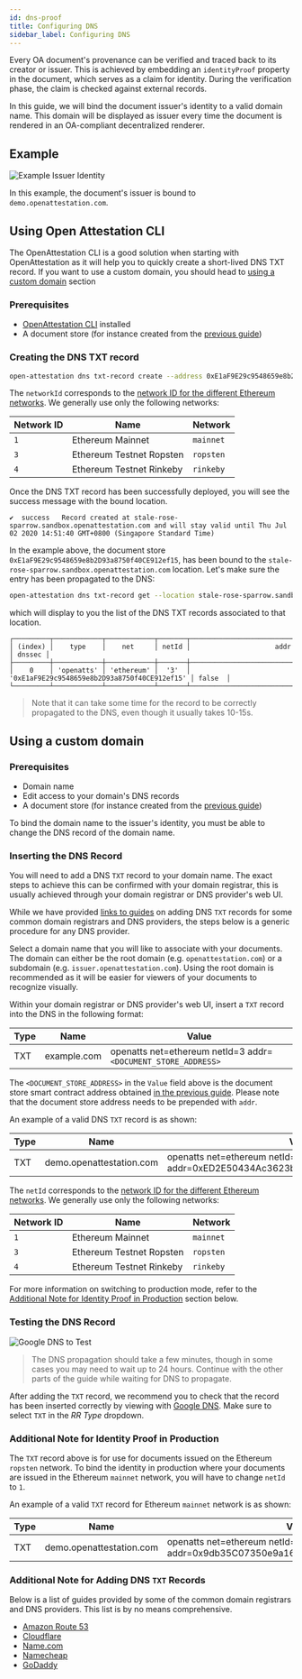 ```yaml
---
id: dns-proof
title: Configuring DNS
sidebar_label: Configuring DNS
---
```


Every OA document's provenance can be verified and traced back to its creator or issuer. This is achieved by embedding an `identityProof` property in the document, which serves as a claim for identity. During the verification phase, the claim is checked against external records.

In this guide, we will bind the document issuer's identity to a valid domain name. This domain will be displayed as issuer every time the document is rendered in an OA-compliant decentralized renderer.

## Example

![Example Issuer Identity](/docs/verifiable-document/dns-proof/example.png)

In this example, the document's issuer is bound to `demo.openattestation.com`.

## Using Open Attestation CLI

The OpenAttestation CLI is a good solution when starting with OpenAttestation as it will help you to quickly create a short-lived DNS TXT record. If you want to use a custom domain, you should head to [using a custom domain](#using-a-custom-domain) section

### Prerequisites

- [OpenAttestation CLI](../../component/open-attestation-cli) installed
- A document store (for instance created from the [previous guide](./document-store))

### Creating the DNS TXT record

```bash
open-attestation dns txt-record create --address 0xE1aF9E29c9548659e8b2D93a8750f40CE912ef15 --networkId 3
```

The `networkId` corresponds to the [network ID for the different Ethereum networks](https://chainid.network/). We generally use only the following networks:

| Network ID | Name                     | Network   |
| ---------- | ------------------------ | --------- |
| `1`        | Ethereum Mainnet         | `mainnet` |
| `3`        | Ethereum Testnet Ropsten | `ropsten` |
| `4`        | Ethereum Testnet Rinkeby | `rinkeby` |

Once the DNS TXT record has been successfully deployed, you will see the success message with the bound location.

```text
✔  success   Record created at stale-rose-sparrow.sandbox.openattestation.com and will stay valid until Thu Jul 02 2020 14:51:40 GMT+0800 (Singapore Standard Time)
```

In the example above, the document store `0xE1aF9E29c9548659e8b2D93a8750f40CE912ef15`, has been bound to the `stale-rose-sparrow.sandbox.openattestation.com` location. Let's make sure the entry has been propagated to the DNS:

```bash
open-attestation dns txt-record get --location stale-rose-sparrow.sandbox.openattestation.com
```

which will display to you the list of the DNS TXT records associated to that location.

```text
┌─────────┬────────────┬────────────┬───────┬──────────────────────────────────────────────┬────────┐
│ (index) │    type    │    net     │ netId │                     addr                     │ dnssec │
├─────────┼────────────┼────────────┼───────┼──────────────────────────────────────────────┼────────┤
│    0    │ 'openatts' │ 'ethereum' │  '3'  │ '0xE1aF9E29c9548659e8b2D93a8750f40CE912ef15' │ false  │
└─────────┴────────────┴────────────┴───────┴──────────────────────────────────────────────┴────────┘
```

> Note that it can take some time for the record to be correctly propagated to the DNS, even though it usually takes 10-15s.

## Using a custom domain

### Prerequisites

- Domain name
- Edit access to your domain's DNS records
- A document store (for instance created from the [previous guide](./document-store))

To bind the domain name to the issuer's identity, you must be able to change the DNS record of the domain name.

### Inserting the DNS Record

You will need to add a DNS `TXT` record to your domain name. The exact steps to achieve this can be confirmed with your domain registrar, this is usually achieved through your domain registrar or DNS provider's web UI.

While we have provided [links to guides](#additional-note-for-adding-dns-txt-records) on adding DNS `TXT` records for some common domain registrars and DNS providers, the steps below is a generic procedure for any DNS provider.

Select a domain name that you will like to associate with your documents. The domain can either be the root domain (e.g. `openattestation.com`) or a subdomain (e.g. `issuer.openattestation.com`). Using the root domain is recommended as it will be easier for viewers of your documents to recognize visually.

Within your domain registrar or DNS provider's web UI, insert a `TXT` record into the DNS in the following format:

| Type | Name        | Value                                                         |
| ---- | ----------- | ------------------------------------------------------------- |
| TXT  | example.com | openatts net=ethereum netId=3 addr=`<DOCUMENT_STORE_ADDRESS>` |

The `<DOCUMENT_STORE_ADDRESS>` in the `Value` field above is the document store smart contract address obtained [in the previous guide](/docs/verifiable-document/document-store/). Please note that the document store address needs to be prepended with `addr`.

An example of a valid DNS `TXT` record is as shown:

| Type | Name                     | Value                                                                         |
| ---- | ------------------------ | ----------------------------------------------------------------------------- |
| TXT  | demo.openattestation.com | openatts net=ethereum netId=3 addr=0xED2E50434Ac3623bAD763a35213DAD79b43208E4 |

The `netId` corresponds to the [network ID for the different Ethereum networks](https://chainid.network/). We generally use only the following networks:

| Network ID | Name                     | Network   |
| ---------- | ------------------------ | --------- |
| `1`        | Ethereum Mainnet         | `mainnet` |
| `3`        | Ethereum Testnet Ropsten | `ropsten` |
| `4`        | Ethereum Testnet Rinkeby | `rinkeby` |

For more information on switching to production mode, refer to the [Additional Note for Identity Proof in Production](#additional-note-for-identity-proof-in-production) section below.

### Testing the DNS Record

![Google DNS to Test](/docs/verifiable-document/dns-proof/google-dns.png)

> The DNS propagation should take a few minutes, though in some cases you may need to wait up to 24 hours. Continue with the other parts of the guide while waiting for DNS to propagate.

After adding the `TXT` record, we recommend you to check that the record has been inserted correctly by viewing with [Google DNS](https://dns.google.com/). Make sure to select `TXT` in the _RR Type_ dropdown.

### Additional Note for Identity Proof in Production

The `TXT` record above is for use for documents issued on the Ethereum `ropsten` network. To bind the identity in production where your documents are issued in the Ethereum `mainnet` network, you will have to change `netId` to `1`.

An example of a valid `TXT` record for Ethereum `mainnet` network is as shown:

| Type | Name                     | Value                                                                         |
| ---- | ------------------------ | ----------------------------------------------------------------------------- |
| TXT  | demo.openattestation.com | openatts net=ethereum netId=1 addr=0x9db35C07350e9a16C828dAda37fd9c2923c75812 |

### Additional Note for Adding DNS `TXT` Records

Below is a list of guides provided by some of the common domain registrars and DNS providers. This list is by no means comprehensive.

- [Amazon Route 53](https://docs.aws.amazon.com/ses/latest/DeveloperGuide/dns-txt-records.html)
- [Cloudflare](https://support.cloudflare.com/hc/en-us/articles/360019093151-Managing-DNS-records-in-Cloudflare)
- [Name.com](https://www.name.com/support/articles/115004972547-Adding-a-TXT-Record)
- [Namecheap](https://www.namecheap.com/support/knowledgebase/article.aspx/317/2237/how-do-i-add-txtspfdkimdmarc-records-for-my-domain)
- [GoDaddy](https://sg.godaddy.com/help/add-a-txt-record-19232)
